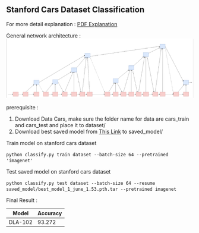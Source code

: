 ## Stanford Cars Dataset Classification

For more detail explanation :
[PDF Explanation](Tryan_Aditya.pdf)

General network architecture :
![Alt text](img/arch_image.PNG?raw=true "Title")

prerequisite :
1. Download Data Cars, make sure the folder name for data are cars_train and cars_test and place it to dataset/
2. Download best saved model from [This Link](https://drive.google.com/file/d/1-7s95JPISwVB9ZcvnQcUQ5e_0Kjn3gVG/view?usp=sharing) to saved_model/


Train model on stanford cars dataset

```
python classify.py train dataset --batch-size 64 --pretrained 'ímagenet'

```
Test saved model on stanford cars dataset

```
python classify.py test dataset --batch-size 64 --resume saved_model/best_model_1_june_1.53.pth.tar --pretrained imagenet

```

Final Result :

| Model                  | Accuracy      |
|------------------------|---------------|
| DLA-102                | 93.272        |
